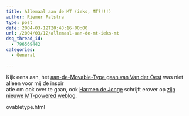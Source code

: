 ```yaml
---
title: Allemaal aan de MT (ieks, MT?!!!)
author: Riemer Palstra
type: post
date: 2004-03-12T20:48:16+00:00
url: /2004/03/12/allemaal-aan-de-mt-ieks-mt
dsq_thread_id:
  - 796569442
categories:
  - General

---
```

Kijk eens aan, het [aan-de-Movable-Type gaan van Van der Oest][1] was niet alleen voor mij de inspir  
atie om ook over te gaan, ook [Harmen de Jonge][2] schrijft erover op [zijn nieuwe MT-powered weblog][3].

 [1]: http://www.vanderoest.net/archives/000002.html
 [2]: http://kayeshu.net/
 [3]: http://yadayadayada.nl/archives/2004/03/000001-m
ovabletype.html